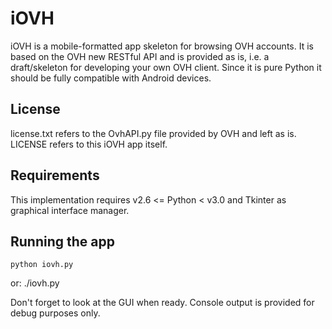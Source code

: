 iOVH
====
iOVH is a mobile-formatted app skeleton for browsing OVH accounts.
It is based on the OVH new RESTful API and is provided as is, i.e. a draft/skeleton for developing your own OVH client.
Since it is pure Python it should be fully compatible with Android devices.

License
-------
license.txt refers to the OvhAPI.py file provided by OVH and left as is.
LICENSE refers to this iOVH app itself.

Requirements
------------
This implementation requires v2.6 <= Python < v3.0 and Tkinter as graphical interface manager.

Running the app
---------------
    python iovh.py
or:
	./iovh.py
    
Don't forget to look at the GUI when ready. Console output is provided for debug purposes only.

